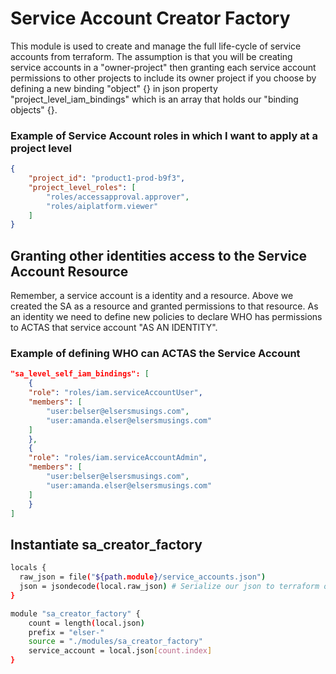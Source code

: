 # Service Account Creator Factory 
This module is used to create and manage the full life-cycle of service accounts from terraform. The assumption is that you will be creating service accounts in a "owner-project" then granting each service account permissions to other projects to include its owner project if you choose by defining a new binding "object" {} in json property "project_level_iam_bindings" which is an array that holds our "binding objects" {}. 

### Example of Service Account roles in which I want to apply at a project level

```json
{
    "project_id": "product1-prod-b9f3",
    "project_level_roles": [
        "roles/accessapproval.approver",
        "roles/aiplatform.viewer"
    ]
}

```

## Granting other identities access to the Service Account Resource
Remember, a service account is a identity and a resource. Above we created the SA as a resource and granted permissions to that resource. As an identity we need to define new policies to declare WHO has permissions to ACTAS that service account "AS AN IDENTITY".

### Example of defining WHO can ACTAS the Service Account

```json
"sa_level_self_iam_bindings": [
    {
    "role": "roles/iam.serviceAccountUser",
    "members": [
        "user:belser@elsersmusings.com",
        "user:amanda.elser@elsersmusings.com"
    ]
    },
    {
    "role": "roles/iam.serviceAccountAdmin",
    "members": [
        "user:belser@elsersmusings.com",
        "user:amanda.elser@elsersmusings.com"
    ]
    }
]
```

## Instantiate sa_creator_factory
```bash
locals {
  raw_json = file("${path.module}/service_accounts.json")
  json = jsondecode(local.raw_json) # Serialize our json to terraform object
}

module "sa_creator_factory" {
    count = length(local.json)
    prefix = "elser-"
    source = "./modules/sa_creator_factory"
    service_account = local.json[count.index]
}
```